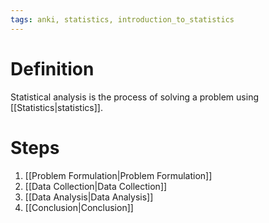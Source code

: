 ```yaml
---
tags: anki, statistics, introduction_to_statistics
---
```


# Definition

Statistical analysis is the process of solving a problem using [[Statistics|statistics]]. 

# Steps

1. [[Problem Formulation|Problem Formulation]]
2. [[Data Collection|Data Collection]]
3. [[Data Analysis|Data Analysis]]
4. [[Conclusion|Conclusion]]
